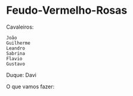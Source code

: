 # Feudo-Vermelho-Rosas

Cavaleiros:

	João
	Guilherme
	Leandro
	Sabrina
	Flavio
	Gustavo

Duque:
	Davi

O que vamos fazer: 

